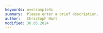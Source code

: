 ```yaml
---
keywords: oversample4x
summary:  Please enter a brief description.
author:   Christoph Hart
modified: 30.05.2024
---
```

  
